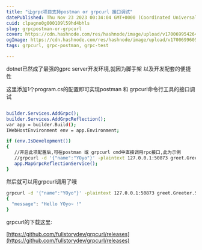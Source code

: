 ```yaml
---
title: "让grpc项目支持postman or grpcurl 接口调试"
datePublished: Thu Nov 23 2023 00:34:04 GMT+0000 (Coordinated Universal Time)
cuid: clpagno0g000109l59hd4bhls
slug: grpcpostman-or-grpcurl
cover: https://cdn.hashnode.com/res/hashnode/image/upload/v1700699542648/a8025bec-d789-478b-9a9d-cec20c2d86e0.png
ogImage: https://cdn.hashnode.com/res/hashnode/image/upload/v1700699605661/729ba8c4-fc47-473b-a17c-16dede2e2353.png
tags: grpcurl, grpc-postman, grpc-test

---
```


dotnet已然成了最强的gprc server开发环境,就因为脚手架 以及开发配套的便捷性

这里添加1个program.cs的配置即可实现postman 和 grpcurl命令行工具的接口调试

```bash

builder.Services.AddGrpc();
builder.Services.AddGrpcReflection();
var app = builder.Build();
IWebHostEnvironment env = app.Environment;

if (env.IsDevelopment())
{
   //开启此项配置后,可在postman 或 grpcurl cmd中直接调用rpc接口,此为示例
   //grpcurl -d '{"name":"YOyo"}' -plaintext 127.0.0.1:50873 greet.Greeter.SayHello
   app.MapGrpcReflectionService();
}
```

然后就可以用grpcurl调用了哦

```bash
grpcurl -d '{"name":"YOyo"}' -plaintext 127.0.0.1:50873 greet.Greeter.SayHello
{
  "message": "Hello YOyo~ !"
}
```

grpcurl的下载这里:

[https://github.com/fullstorydev/grpcurl/releases](https://github.com/fullstorydev/grpcurl/releases)